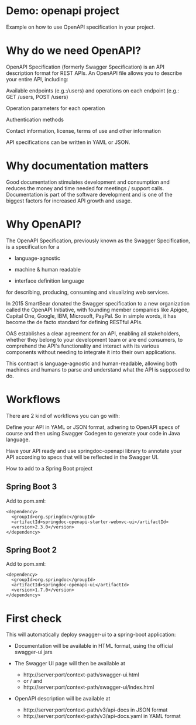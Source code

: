 # Demo: openapi project

Example on how to use OpenAPI specification in your project.

# Why do we need OpenAPI?
OpenAPI Specification (formerly Swagger Specification) is an API description format for REST APIs. An OpenAPI file allows you to describe your entire API, including:

Available endpoints (e.g.:/users) and operations on each endpoint (e.g.: GET /users, POST /users)

Operation parameters for each operation

Authentication methods

Contact information, license, terms of use and other information

API specifications can be written in YAML or JSON.

# Why documentation matters
Good documentation stimulates development and consumption and reduces the money and time needed for meetings / support calls. Documentation is part of the software development and is one of the biggest factors for increased API growth and usage.

# Why OpenAPI?
The OpenAPI Specification, previously known as the Swagger Specification, is a specification for a

- language-agnostic

- machine & human readable

- interface definition language

for describing, producing, consuming and visualizing web services.

In 2015 SmartBear donated the Swagger specification to a new organization called the OpenAPI Initiative, with founding member companies like Apigee, Capital One, Google, IBM, Microsoft, PayPal. So in simple words, it has become the de facto standard for defining RESTful APIs.

OAS establishes a clear agreement for an API, enabling all stakeholders, whether they belong to your development team or are end consumers, to comprehend the API's functionality and interact with its various components without needing to integrate it into their own applications.

This contract is language-agnostic and human-readable, allowing both machines and humans to parse and understand what the API is supposed to do.

# Workflows
There are 2 kind of workflows you can go with:

Define your API in YAML or JSON format, adhering to OpenAPI specs of course and then using Swagger Codegen to generate your code in Java language.

Have your API ready and use springdoc-openapi library to annotate your API according to specs that will be reflected in the Swagger UI.

How to add to a Spring Boot project

## Spring Boot 3
Add to pom.xml:
```
<dependency>
  <groupId>org.springdoc</groupId>
  <artifactId>springdoc-openapi-starter-webmvc-ui</artifactId>
  <version>2.3.0</version>
</dependency>
```

## Spring Boot 2

Add to pom.xml:
```
<dependency>
  <groupId>org.springdoc</groupId>
  <artifactId>springdoc-openapi-ui</artifactId>
  <version>1.7.0</version>
</dependency>
```

# First check

This will automatically deploy swagger-ui to a spring-boot application:

- Documentation will be available in HTML format, using the official swagger-ui jars

- The Swagger UI page will then be available at
  - http://server:port/context-path/swagger-ui.html 
  - or / and
  - http://server:port/context-path/swagger-ui/index.html

- OpenAPI description will be available at

  - http://server:port/context-path/v3/api-docs in JSON format
  - http://server:port/context-path/v3/api-docs.yaml in YAML format